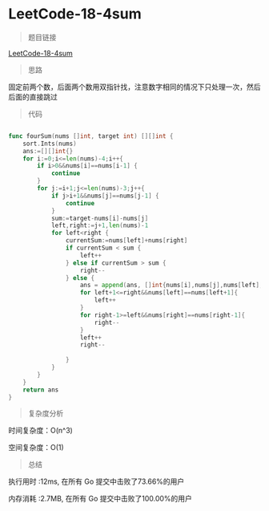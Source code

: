 # LeetCode-18-4sum

>题目链接

[LeetCode-18-4sum](https://leetcode-cn.com/problems/4sum/)

>思路

固定前两个数，后面两个数用双指针找，注意数字相同的情况下只处理一次，然后后面的直接跳过

>代码

```go

func fourSum(nums []int, target int) [][]int {
    sort.Ints(nums)
    ans:=[][]int{}
    for i:=0;i<=len(nums)-4;i++{
        if i>0&&nums[i]==nums[i-1] {
            continue
        }
        for j:=i+1;j<=len(nums)-3;j++{
            if j>i+1&&nums[j]==nums[j-1] {
                continue
            }
            sum:=target-nums[i]-nums[j]
            left,right:=j+1,len(nums)-1
            for left<right {
                currentSum:=nums[left]+nums[right]
                if currentSum < sum {
                    left++
                } else if currentSum > sum {
                    right--
                } else {
                    ans = append(ans, []int{nums[i],nums[j],nums[left],nums[right]})                  
                    for left+1<=right&&nums[left]==nums[left+1]{
                        left++
                    }
                    for right-1>=left&&nums[right]==nums[right-1]{
                        right--
                    }
                    left++
                    right--
                    
                }
            }
        }
    }
    return ans
}


```

>复杂度分析

时间复杂度：O(n^3)

空间复杂度：O(1)

>总结

执行用时 :12ms, 在所有 Go 提交中击败了73.66%的用户

内存消耗 :2.7MB, 在所有 Go 提交中击败了100.00%的用户
